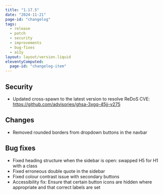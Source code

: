 ```yaml
---
title: "1.17.5"
date: "2024-11-21"
page-id: "changelog"
tags: 
  - release
  - patch
  - security
  - improvements
  - bug-fixes
  - a11y
layout: layout/version.liquid
eleventyComputed:
  page-id: "changelog-item"
---
```

## Security
- Updated cross-spawn to the latest version to resolve ReDoS CVE: https://github.com/advisories/ghsa-3xgq-45jj-v275

## Changes
- Removed rounded borders from dropdown buttons in the navbar

## Bug fixes
- Fixed heading structure when the sidebar is open: swapped H5 for H1 with a class
- Fixed erroneous double quote in the sidebar
- Fixed colour contrast issue with secondary buttons
- Accessibility fix: Ensure that certain button icons are hidden where appropriate and that correct labels are set
